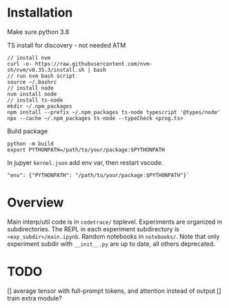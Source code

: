 # Installation

Make sure python 3.8

TS install for discovery - not needed ATM
```
// install nvm
curl -o- https://raw.githubusercontent.com/nvm-sh/nvm/v0.35.3/install.sh | bash
// run nvm bash script
source ~/.bashrc
// install node
nvm install node
// install ts-node
mkdir ~/.npm_packages
npm install --prefix ~/.npm_packages ts-node typescript '@types/node'
npx --cache ~/.npm_packages ts-node --typeCheck <prog.ts>
```

Build package
```
python -m build
export PYTHONPATH=/path/to/your/package:$PYTHONPATH
```
In jupyer `kernel.json` add env var, then restart vscode.
```
"env": {"PYTHONPATH": "/path/to/your/package:$PYTHONPATH"}`
```

# Overview

Main interp/util code is in `codetrace/` toplevel. Experiments are organized in subdirectories. The REPL in each experiment subdirectory is `<exp_subdir>/main.ipynb`. Random notebooks in `notebooks/`. Note that only experiment subdir with `__init__.py` are up to date, all others deprecated.

# TODO

[] average tensor with full-prompt tokens, and attention instead of output
[] train extra module?